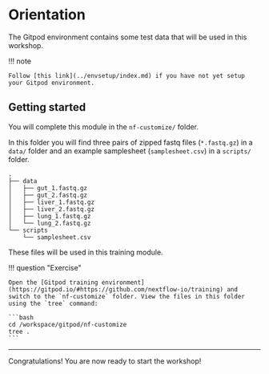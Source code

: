 # Orientation

The Gitpod environment contains some test data that will be used in this workshop.

!!! note

    Follow [this link](../envsetup/index.md) if you have not yet setup your Gitpod environment.

## Getting started

You will complete this module in the `nf-customize/` folder.

In this folder you will find three pairs of zipped fastq files (`*.fastq.gz`) in a `data/` folder and an example samplesheet (`samplesheet.csv`) in a `scripts/` folder.

```console
.
├── data
│   ├── gut_1.fastq.gz
│   ├── gut_2.fastq.gz
│   ├── liver_1.fastq.gz
│   ├── liver_2.fastq.gz
│   ├── lung_1.fastq.gz
│   └── lung_2.fastq.gz
└── scripts
    └── samplesheet.csv
```

These files will be used in this training module.

!!! question "Exercise"

    Open the [Gitpod training environment](https://gitpod.io/#https://github.com/nextflow-io/training) and switch to the `nf-customize` folder. View the files in this folder using the `tree` command:

    ```bash
    cd /workspace/gitpod/nf-customize
    tree .
    ```

---

Congratulations! You are now ready to start the workshop!
